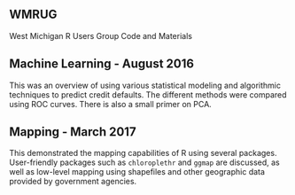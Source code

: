 ## WMRUG
West Michigan R Users Group
Code and Materials

## Machine Learning - August 2016
This was an overview of using various statistical modeling and algorithmic techniques to predict credit defaults. The different methods were compared using ROC curves. There is also a small primer on PCA.

## Mapping - March 2017
This demonstrated the mapping capabilities of R using several packages. User-friendly packages such as `chloroplethr` and `ggmap` are discussed, as well as low-level mapping using shapefiles and other geographic data provided by government agencies.
